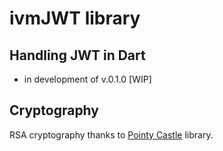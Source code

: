 # ivmJWT library
## Handling JWT in Dart


* in development of v.0.1.0 [WIP]

## Cryptography

RSA cryptography thanks to [Pointy Castle](https://pub.dev/packages/pointycastle) library.
